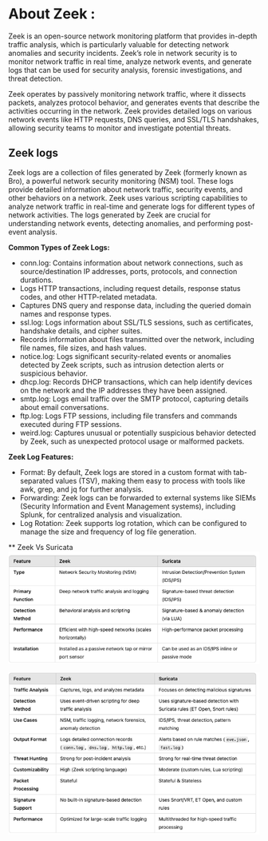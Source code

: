 # About Zeek : 

Zeek is an
open-source network monitoring platform that provides in-depth traffic analysis, which is
particularly valuable for detecting network anomalies and security incidents. Zeek’s role in network security is to monitor network traffic in real time, analyze network events, and generate logs that can be used for security analysis, forensic investigations, and threat detection.

Zeek operates by passively
monitoring network traffic, where it dissects packets, analyzes protocol behavior, and generates events that describe the activities occurring in the network. Zeek provides detailed logs on various network events like HTTP requests, DNS queries, and SSL/TLS handshakes, allowing security teams to monitor and investigate potential threats.

## Zeek logs
Zeek logs are a collection of files generated by Zeek (formerly known as Bro), a powerful network security monitoring (NSM) tool. These logs provide detailed information about network traffic, security events, and other behaviors on a network. Zeek uses various scripting capabilities to analyze network traffic in real-time and generate logs for different types of network activities. The logs generated by Zeek are crucial for understanding network events, detecting anomalies, and performing post-event analysis.

**Common Types of Zeek Logs:**

* conn.log: Contains information about network connections, such as source/destination IP addresses, ports, protocols, and connection durations.
* Logs HTTP transactions, including request details, response status codes, and other HTTP-related metadata.
* Captures DNS query and response data, including the queried domain names and response types.
* ssl.log: Logs information about SSL/TLS sessions, such as certificates, handshake details, and cipher suites.
* Records information about files transmitted over the network, including file names, file sizes, and hash values.
* notice.log: Logs significant security-related events or anomalies detected by Zeek scripts, such as intrusion detection alerts or suspicious behavior.
* dhcp.log: Records DHCP transactions, which can help identify devices on the network and the IP addresses they have been assigned.
* smtp.log: Logs email traffic over the SMTP protocol, capturing details about email conversations.
* ftp.log: Logs FTP sessions, including file transfers and commands executed during FTP sessions.
* weird.log: Captures unusual or potentially suspicious behavior detected by Zeek, such as unexpected protocol usage or malformed packets.

**Zeek Log Features:** 

* Format: By default, Zeek logs are stored in a custom format with tab-separated values (TSV), making them easy to process with tools like awk, grep, and jq for further analysis.
* Forwarding: Zeek logs can be forwarded to external systems like SIEMs (Security Information and Event Management systems), including Splunk, for centralized analysis and visualization.
* Log Rotation: Zeek supports log rotation, which can be configured to manage the size and frequency of log file generation.

** Zeek Vs Suricata
![alt text](https://github.com/mshgayar/zeek/blob/main/ZeekVsSuricata.png)

![alt text](https://github.com/mshgayar/zeek/blob/main/Functional%20differences.png)
